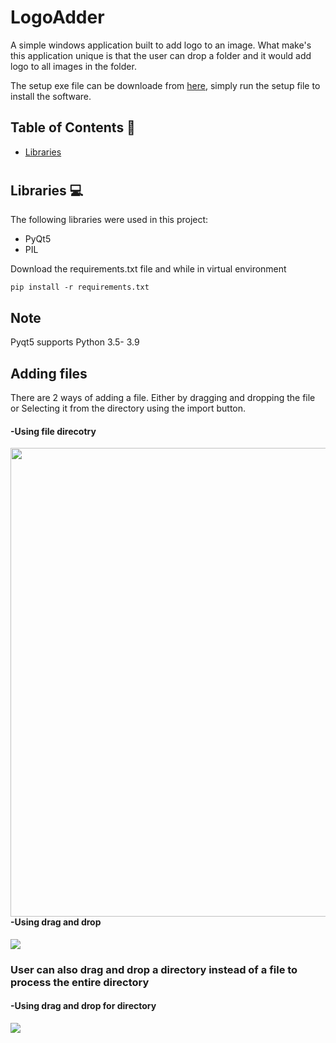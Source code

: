 #  LogoAdder

A simple windows application built to add logo to an image. What make's this application unique is that the user can drop a folder and it would add logo to all images in the folder.

 The setup exe file can be downloade from [here](https://drive.google.com/file/d/1ruk_XsDJcKzAXf4dsd1MHLYzYMK7UAZL/view?usp=sharing), simply run the setup file to install the software.

## Table of Contents 📘
* [Libraries](#libraries)

# <a name="libraries"></a>
## Libraries 💻
The following libraries were used in this project:
* PyQt5
* PIL

Download the requirements.txt file and while in virtual environment
```
pip install -r requirements.txt
```
## Note
Pyqt5 supports Python 3.5- 3.9

## Adding files
There are 2 ways of adding a file. Either by dragging and dropping the file or Selecting it from the directory using the import button.
<br>
<p>
 <h4>-Using file direcotry</h4>
 <img align= left width= 750 src="https://github.com/abubakar20-02/LogoAdder-GUI-interface/blob/master/gif/Import%20images.gif">
 <br>
</p>
<p>
 <h4>-Using drag and drop</h4>
 <img src="https://github.com/abubakar20-02/LogoAdder-GUI-interface/blob/master/gif/DragAndDropLogo.gif">
</p>

<p>
 <h3>User can also drag and drop a directory instead of a file to process the entire directory</h3>
 <h4>-Using drag and drop for directory</h4>
 <img src="https://github.com/abubakar20-02/LogoAdder-GUI-interface/blob/master/gif/DragAndDropFile.gif">
</p>

